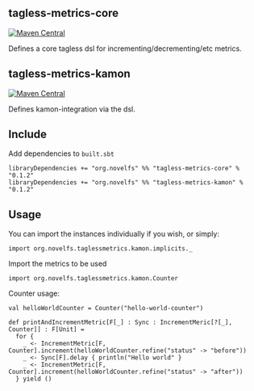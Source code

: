 ## tagless-metrics-core

[![Maven Central](https://maven-badges.herokuapp.com/maven-central/org.novelfs/tagless-metrics-core_2.12/badge.svg)](https://maven-badges.herokuapp.com/maven-central/org.novelfs/tagless-metrics-core_2.12)

Defines a core tagless dsl for incrementing/decrementing/etc metrics.

## tagless-metrics-kamon

[![Maven Central](https://maven-badges.herokuapp.com/maven-central/org.novelfs/tagless-metrics-kamon_2.12/badge.svg)](https://maven-badges.herokuapp.com/maven-central/org.novelfs/tagless-metrics-kamon_2.12)

Defines kamon-integration via the dsl.

## Include

Add dependencies to `built.sbt`

```
libraryDependencies += "org.novelfs" %% "tagless-metrics-core" % "0.1.2"
libraryDependencies += "org.novelfs" %% "tagless-metrics-kamon" % "0.1.2"
```

## Usage

You can import the instances individually if you wish, or simply:

```
import org.novelfs.taglessmetrics.kamon.implicits._
```

Import the metrics to be used

```
import org.novelfs.taglessmetrics.kamon.Counter
```

Counter usage:

```
val helloWorldCounter = Counter("hello-world-counter")

def printAndIncrementMetric[F[_] : Sync : IncrementMeric[?[_], Counter]] : F[Unit] =
  for {
    _ <- IncrementMetric[F, Counter].increment(helloWorldCounter.refine("status" -> "before"))
    _ <- Sync[F].delay { println("Hello world" }
    _ <- IncrementMetric[F, Counter].increment(helloWorldCounter.refine("status" -> "after"))
  } yield ()

```
